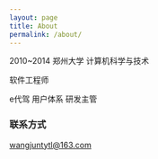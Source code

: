 ```yaml
---
layout: page
title: About
permalink: /about/
---
```

2010~2014 郑州大学 计算机科学与技术

软件工程师 

e代驾 用户体系 研发主管



### 联系方式

[wangjuntytl@163.com](mailto:wangjuntytl@163.com)  